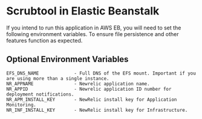 # Scrubtool in Elastic Beanstalk
If you intend to run this application in AWS EB, you will need to set the following environment variables.
To ensure file persistence and other features function as expected.

## Optional Environment Variables

    EFS_DNS_NAME             - Full DNS of the EFS mount. Important if you are using more than a single instance.
    NR_APPNAME               - Newrelic application name.
    NR_APPID                 - Newrelic application ID number for deployment notifications.
    NR_APM_INSTALL_KEY       - NewRelic install key for Application Monitoring.
    NR_INF_INSTALL_KEY       - NewRelic install key for Infrastructure.
